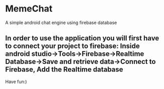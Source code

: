 # MemeChat
A simple android chat engine using firebase database

In order to use the application you will first have to connect your project to firebase:
Inside android studio->Tools->Firebase->Realtime Database->Save and retrieve data->Connect to Firebase, Add the Realtime database
----------------------------------------------------------------------
Have fun:)
